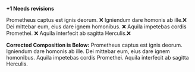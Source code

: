 **+1 Needs revisions**

Prometheus captus est ignis deorum. ❌
Igniendum dare homonis ab ille.❌ 
Dei mittebar eum, eius dare ignem homonibus. ❌
Aquila impetebas cordis Promethei. ❌
Aquila interfecit ab sagitta Herculis.❌

**Corrected Composition is Below:**
Prometheus captus est ignis deorum. 
Igniendum dare homonis ab ille.
Dei mittebar eum, eius dare ignem homonibus.
Aquila impetebas cordis Promethei.
Aquila interfecit ab sagitta Herculis.
